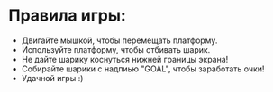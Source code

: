 # Правила игры:
  - Двигайте мышкой, чтобы перемещать платформу.
  - Используйте платформу, чтобы  отбивать шарик.
  - Не дайте шарику коснуться нижней границы экрана!
  - Собирайте шарики с надпиью "GOAL", чтобы заработать очки!
  - Удачной игры :)
